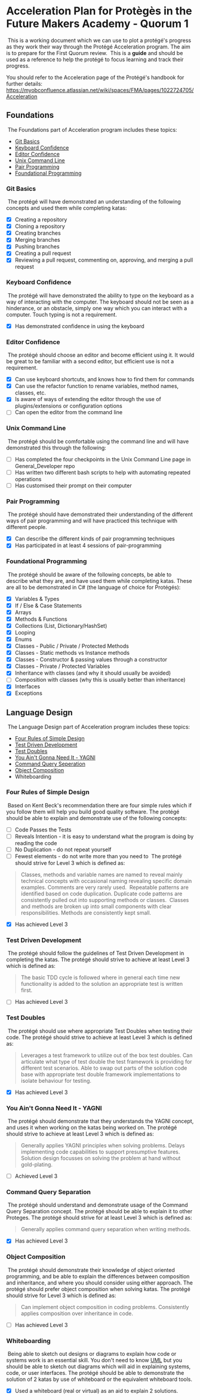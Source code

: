 # Acceleration Plan for Protègès in the Future Makers Academy - Quorum 1
​
This is a working document which we can use to plot a protégé's progress as they work their way through the Protégé Acceleration program. The aim is to prepare for the First Quorum review.
​
This is a **guide** and should be used as a reference to help the protégé to focus learning and track their progress.

You should refer to the Acceleration page of the Protégé's handbook for further details: https://myobconfluence.atlassian.net/wiki/spaces/FMA/pages/1022724705/Acceleration
​
## Foundations
​
The Foundations part of Acceleration program includes these topics:
​
* [Git Basics](https://github.com/MYOB-Technology/General_Developer/blob/master/things-we-value/technical/programming/git-basics.md)
* [Keyboard Confidence](https://github.com/MYOB-Technology/General_Developer/blob/master/things-we-value/technical/programming/keyboard-confidence.md)
* [Editor Confidence](https://github.com/MYOB-Technology/General_Developer/blob/master/things-we-value/technical/programming/editor-confidence.md)
* [Unix Command Line](https://github.com/MYOB-Technology/General_Developer/blob/master/things-we-value/technical/programming/unix-command-line.md)
* [Pair Programming](https://github.com/MYOB-Technology/General_Developer/blob/master/things-we-value/general/collaboration/pair-programming.md)
* [Foundational Programming](https://github.com/MYOB-Technology/General_Developer/blob/master/things-we-value/technical/programming/foundational-programming.md)
​
### Git Basics
​
The protégé will have demonstrated an understanding of the following concepts and used them while completing katas:
​
- [x] Creating a repository
- [x] Cloning a repository
- [x] Creating branches
- [x] Merging branches
- [x] Pushing branches
- [x] Creating a pull request
- [x] Reviewing a pull request, commenting on, approving, and merging a pull request
​
### Keyboard Confidence
​
The protégé will have demonstrated the ability to type on the keyboard as a way of interacting with the computer. The keyboard should not be seen as a hinderance, or an obstacle, simply one way which you can interact with a computer. Touch typing is not a requirement.

- [x] Has demonstrated confidence in using the keyboard
​
### Editor Confidence
​
The protégé should choose an editor and become efficient using it. It would be great to be familiar with a second editor, but efficient use is not a requirement.
​
- [x] Can use keyboard shortcuts, and knows how to find them for commands
- [x] Can use the refactor function to rename variables, method names, classes, etc.
- [x] Is aware of ways of extending the editor through the use of plugins/extensions or configuration options
- [ ] Can open the editor from the command line
​
### Unix Command Line
​
The protégé should be comfortable using the command line and will have demonstrated this through the following:
​
- [ ] Has completed the four checkpoints in the Unix Command Line page in General_Developer repo
- [ ] Has written two different bash scripts to help with automating repeated operations
- [ ] Has customised their prompt on their computer
​
### Pair Programming
​
The protégé should have demonstrated their understanding of the different ways of pair programming and will have practiced this technique with different people.

- [x] Can describe the different kinds of pair programming techniques
- [x] Has participated in at least 4 sessions of pair-programming
​
### Foundational Programming
​
The protégé should be aware of the following concepts, be able to describe what they are, and have used them while completing katas. These are all to be demonstrated in C# (the language of choice for Protégés):
​
- [x] Variables & Types
- [x] If / Else & Case Statements
- [x] Arrays
- [x] Methods & Functions
- [x] Collections (List, Dictionary/HashSet)
- [x] Looping
- [x] Enums
- [x] Classes - Public / Private / Protected Methods
- [x] Classes - Static methods vs Instance methods
- [x] Classes - Constructor & passing values through a constructor
- [x] Classes - Private / Protected Variables
- [x] Inheritance with classes (and why it should usually be avoided)
- [ ] Composition with classes (why this is usually better than inheritance)
- [x] Interfaces
- [x] Exceptions
​
## Language Design
​
The Language Design part of Acceleration program includes these topics:
​
* [Four Rules of Simple Design](https://github.com/MYOB-Technology/General_Developer/blob/master/things-we-value/technical/design/four-rules-of-simple-design.md)
* [Test Driven Development](https://github.com/MYOB-Technology/General_Developer/blob/master/things-we-value/technical/testing/tdd.md)
* [Test Doubles](https://github.com/MYOB-Technology/General_Developer/blob/master/things-we-value/technical/testing/test-doubles.md)
* [You Ain't Gonna Need It - YAGNI](https://github.com/MYOB-Technology/General_Developer/blob/master/things-we-value/technical/programming/yagni.md)
* [Command Query Seperation](https://github.com/MYOB-Technology/General_Developer/blob/master/things-we-value/technical/programming/command-query-separation.md)
* [Object Composition](https://github.com/MYOB-Technology/General_Developer/blob/master/things-we-value/technical/programming/object-composition.md)
* Whiteboarding
​
### Four Rules of Simple Design
​
Based on Kent Beck's recommendation there are four simple rules which if you follow them will help you build good quality software. The protégé should be able to explain and demonstrate use of the following concepts:
​
- [ ] Code Passes the Tests
- [ ] Reveals Intention - it is easy to understand what the program is doing by reading the code
- [ ] No Duplication - do not repeat yourself
- [ ] Fewest elements - do not write more than you need to
​
The protégé should strive for Level 3 which is defined as:
​
> Classes, methods and variable names are named to reveal mainly technical concepts with occasional naming revealing specific domain examples. Comments are very rarely used.
​
> Repeatable patterns are identified based on code duplication. Duplicate code patterns are consistently pulled out into supporting methods or classes.
​
> Classes and methods are broken up into small components with clear responsibilities. Methods are consistently kept small.
​
- [x] Has achieved Level 3
​
### Test Driven Development
​
The protégé should follow the guidelines of Test Driven Development in completing the katas. The protégé should strive to achieve at least Level 3 which is defined as:
​
> The basic TDD cycle is followed where in general each time new functionality is added to the solution an appropriate test is written first.
​
- [ ] Has achieved Level 3
​
### Test Doubles
​
The protégé should use where appropriate Test Doubles when testing their code. The protégé should strive to achieve at least Level 3 which is defined as:
​
> Leverages a test framework to utilize out of the box test doubles. Can articulate what type of test double the test framework is providing for different test scenarios. Able to swap out parts of the solution code base with appropriate test double framework implementations to isolate behaviour for testing.
​
- [x] Has achieved Level 3
​
### You Ain't Gonna Need It - YAGNI
​
The protégé should demonstrate that they understands the YAGNI concept, and uses it when working on the katas being worked on. The protégé should strive to achieve at least Level 3 which is defined as:
​
> Generally applies YAGNI principles when solving problems. Delays implementing code capabilities to support presumptive features. Solution design focusses on solving the problem at hand without gold-plating.
​
- [ ] Achieved Level 3
​
### Command Query Separation
​
The protégé should understand and demonstrate usage of the Command Query Separation concept. The protégé should be able to explain it to other Proteges. The protégé should strive for at least Level 3 which is defined as:
​
> Generally applies command query separation when writing methods.
​
- [x] Has achieved Level 3
​
### Object Composition
​
The protégé should demonstrate their knowledge of object oriented programming, and be able to explain the differences between composition and inheritance, and where you should consider using either approach. The protégé should prefer object composition when solving katas. The protégé should strive for Level 3 which is defined as:
​
> Can implement object composition in coding problems. Consistently applies composition over inheritance in code.
​
- [ ] Has achieved Level 3
​
### Whiteboarding
​
Being able to sketch out designs or diagrams to explain how code or systems work is an essential skill. You don't need to know [UML](https://en.wikipedia.org/wiki/Unified_Modeling_Language) but you should be able to sketch out diagrams which will aid in explaining systems, code, or user interfaces. The protégé should be able to demonstrate the solution of 2 katas by use of whiteboard or the equivalent whiteboard tools.
​
- [x] Used a whiteboard (real or virtual) as an aid to explain 2 solutions.